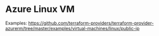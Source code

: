 # Azure Linux VM

Examples: https://github.com/terraform-providers/terraform-provider-azurerm/tree/master/examples/virtual-machines/linux/public-ip

